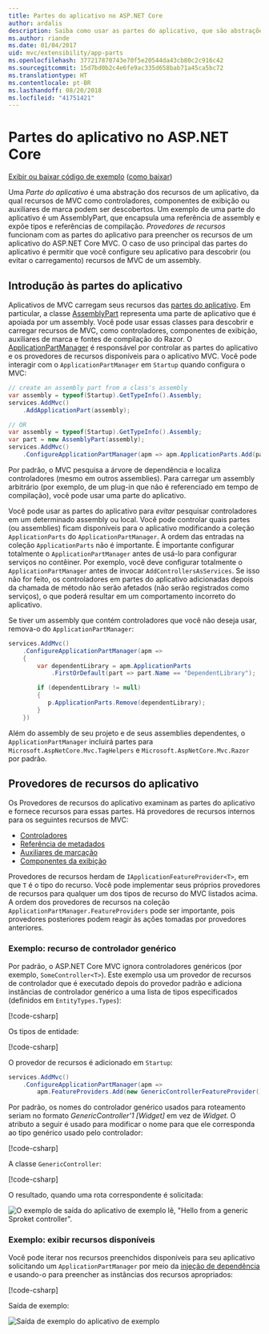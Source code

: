 ```yaml
---
title: Partes do aplicativo no ASP.NET Core
author: ardalis
description: Saiba como usar as partes do aplicativo, que são abstrações sobre os recursos de um aplicativo, para descobrir ou evitar o carregamento de recursos de um assembly.
ms.author: riande
ms.date: 01/04/2017
uid: mvc/extensibility/app-parts
ms.openlocfilehash: 377217870743e70f5e20544da43cb80c2c916c42
ms.sourcegitcommit: 15d7bd0b2c4e6fe9ac335d658bab71a45ca5bc72
ms.translationtype: HT
ms.contentlocale: pt-BR
ms.lasthandoff: 08/20/2018
ms.locfileid: "41751421"
---
```

# <a name="application-parts-in-aspnet-core"></a>Partes do aplicativo no ASP.NET Core

[Exibir ou baixar código de exemplo](https://github.com/aspnet/Docs/tree/master/aspnetcore/mvc/advanced/app-parts/sample) ([como baixar](xref:tutorials/index#how-to-download-a-sample))

Uma *Parte do aplicativo* é uma abstração dos recursos de um aplicativo, da qual recursos de MVC como controladores, componentes de exibição ou auxiliares de marca podem ser descobertos. Um exemplo de uma parte do aplicativo é um AssemblyPart, que encapsula uma referência de assembly e expõe tipos e referências de compilação. *Provedores de recursos* funcionam com as partes do aplicativo para preencher os recursos de um aplicativo do ASP.NET Core MVC. O caso de uso principal das partes do aplicativo é permitir que você configure seu aplicativo para descobrir (ou evitar o carregamento) recursos de MVC de um assembly.

## <a name="introducing-application-parts"></a>Introdução às partes do aplicativo

Aplicativos de MVC carregam seus recursos das [partes do aplicativo](/dotnet/api/microsoft.aspnetcore.mvc.applicationparts.applicationpart). Em particular, a classe [AssemblyPart](/dotnet/api/microsoft.aspnetcore.mvc.applicationparts.assemblypart#Microsoft_AspNetCore_Mvc_ApplicationParts_AssemblyPart) representa uma parte de aplicativo que é apoiada por um assembly. Você pode usar essas classes para descobrir e carregar recursos de MVC, como controladores, componentes de exibição, auxiliares de marca e fontes de compilação do Razor. O [ApplicationPartManager](/dotnet/api/microsoft.aspnetcore.mvc.applicationparts.applicationpartmanager) é responsável por controlar as partes do aplicativo e os provedores de recursos disponíveis para o aplicativo MVC. Você pode interagir com o `ApplicationPartManager` em `Startup` quando configura o MVC:

```csharp
// create an assembly part from a class's assembly
var assembly = typeof(Startup).GetTypeInfo().Assembly;
services.AddMvc()
    .AddApplicationPart(assembly);

// OR
var assembly = typeof(Startup).GetTypeInfo().Assembly;
var part = new AssemblyPart(assembly);
services.AddMvc()
    .ConfigureApplicationPartManager(apm => apm.ApplicationParts.Add(part));
```

Por padrão, o MVC pesquisa a árvore de dependência e localiza controladores (mesmo em outros assemblies). Para carregar um assembly arbitrário (por exemplo, de um plug-in que não é referenciado em tempo de compilação), você pode usar uma parte do aplicativo.

Você pode usar as partes do aplicativo para *evitar* pesquisar controladores em um determinado assembly ou local. Você pode controlar quais partes (ou assemblies) ficam disponíveis para o aplicativo modificando a coleção `ApplicationParts` do `ApplicationPartManager`. A ordem das entradas na coleção `ApplicationParts` não é importante. É importante configurar totalmente o `ApplicationPartManager` antes de usá-lo para configurar serviços no contêiner. Por exemplo, você deve configurar totalmente o `ApplicationPartManager` antes de invocar `AddControllersAsServices`. Se isso não for feito, os controladores em partes do aplicativo adicionadas depois da chamada de método não serão afetados (não serão registrados como serviços), o que poderá resultar em um comportamento incorreto do aplicativo.

Se tiver um assembly que contém controladores que você não deseja usar, remova-o do `ApplicationPartManager`:

```csharp
services.AddMvc()
    .ConfigureApplicationPartManager(apm =>
    {
        var dependentLibrary = apm.ApplicationParts
            .FirstOrDefault(part => part.Name == "DependentLibrary");

        if (dependentLibrary != null)
        {
           p.ApplicationParts.Remove(dependentLibrary);
        }
    })
```

Além do assembly de seu projeto e de seus assemblies dependentes, o `ApplicationPartManager` incluirá partes para `Microsoft.AspNetCore.Mvc.TagHelpers` e `Microsoft.AspNetCore.Mvc.Razor` por padrão.

## <a name="application-feature-providers"></a>Provedores de recursos do aplicativo

Os Provedores de recursos do aplicativo examinam as partes do aplicativo e fornece recursos para essas partes. Há provedores de recursos internos para os seguintes recursos de MVC:

* [Controladores](/dotnet/api/microsoft.aspnetcore.mvc.controllers.controllerfeatureprovider)
* [Referência de metadados](/dotnet/api/microsoft.aspnetcore.mvc.razor.compilation.metadatareferencefeatureprovider)
* [Auxiliares de marcação](/dotnet/api/microsoft.aspnetcore.mvc.razor.taghelpers.taghelperfeatureprovider)
* [Componentes da exibição](/dotnet/api/microsoft.aspnetcore.mvc.viewcomponents.viewcomponentfeatureprovider)

Provedores de recursos herdam de `IApplicationFeatureProvider<T>`, em que `T` é o tipo do recurso. Você pode implementar seus próprios provedores de recursos para qualquer um dos tipos de recurso do MVC listados acima. A ordem dos provedores de recursos na coleção `ApplicationPartManager.FeatureProviders` pode ser importante, pois provedores posteriores podem reagir às ações tomadas por provedores anteriores.

### <a name="sample-generic-controller-feature"></a>Exemplo: recurso de controlador genérico

Por padrão, o ASP.NET Core MVC ignora controladores genéricos (por exemplo, `SomeController<T>`). Este exemplo usa um provedor de recursos de controlador que é executado depois do provedor padrão e adiciona instâncias de controlador genérico a uma lista de tipos especificados (definidos em `EntityTypes.Types`):

[!code-csharp[](./app-parts/sample/AppPartsSample/GenericControllerFeatureProvider.cs?highlight=13&range=18-36)]

Os tipos de entidade:

[!code-csharp[](./app-parts/sample/AppPartsSample/Model/EntityTypes.cs?range=6-16)]

O provedor de recursos é adicionado em `Startup`:

```csharp
services.AddMvc()
    .ConfigureApplicationPartManager(apm => 
        apm.FeatureProviders.Add(new GenericControllerFeatureProvider()));
```

Por padrão, os nomes do controlador genérico usados para roteamento seriam no formato *GenericController'1 [Widget]* em vez de *Widget*. O atributo a seguir é usado para modificar o nome para que ele corresponda ao tipo genérico usado pelo controlador:

[!code-csharp[](./app-parts/sample/AppPartsSample/GenericControllerNameConvention.cs)]

A classe `GenericController`:

[!code-csharp[](./app-parts/sample/AppPartsSample/GenericController.cs?highlight=5-6)]

O resultado, quando uma rota correspondente é solicitada:

![O exemplo de saída do aplicativo de exemplo lê, "Hello from a generic Sproket controller".](app-parts/_static/generic-controller.png)

### <a name="sample-display-available-features"></a>Exemplo: exibir recursos disponíveis

Você pode iterar nos recursos preenchidos disponíveis para seu aplicativo solicitando um `ApplicationPartManager` por meio da [injeção de dependência](../../fundamentals/dependency-injection.md) e usando-o para preencher as instâncias dos recursos apropriados:

[!code-csharp[](./app-parts/sample/AppPartsSample/Controllers/FeaturesController.cs?highlight=16,25-27)]

Saída de exemplo:

![Saída de exemplo do aplicativo de exemplo](app-parts/_static/available-features.png)
